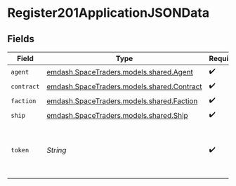 # Register201ApplicationJSONData


## Fields

| Field                                                                         | Type                                                                          | Required                                                                      | Description                                                                   |
| ----------------------------------------------------------------------------- | ----------------------------------------------------------------------------- | ----------------------------------------------------------------------------- | ----------------------------------------------------------------------------- |
| `agent`                                                                       | [emdash.SpaceTraders.models.shared.Agent](../../models/shared/Agent.md)       | :heavy_check_mark:                                                            | N/A                                                                           |
| `contract`                                                                    | [emdash.SpaceTraders.models.shared.Contract](../../models/shared/Contract.md) | :heavy_check_mark:                                                            | N/A                                                                           |
| `faction`                                                                     | [emdash.SpaceTraders.models.shared.Faction](../../models/shared/Faction.md)   | :heavy_check_mark:                                                            | N/A                                                                           |
| `ship`                                                                        | [emdash.SpaceTraders.models.shared.Ship](../../models/shared/Ship.md)         | :heavy_check_mark:                                                            | A ship                                                                        |
| `token`                                                                       | *String*                                                                      | :heavy_check_mark:                                                            | A Bearer token for accessing secured API endpoints.                           |